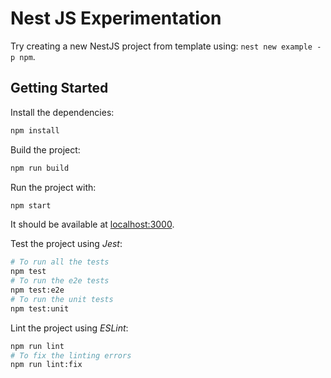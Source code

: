 # Nest JS Experimentation

Try creating a new NestJS project from template using: `nest new example -p npm`.

## Getting Started

Install the dependencies:

```bash
npm install
```

Build the project:

```bash
npm run build
```

Run the project with:

```bash
npm start
```

It should be available at [localhost:3000](http://localhost:3000).

Test the project using *Jest*:

```bash
# To run all the tests
npm test
# To run the e2e tests
npm test:e2e
# To run the unit tests
npm test:unit
```

Lint the project using *ESLint*:

```bash
npm run lint
# To fix the linting errors
npm run lint:fix
```
